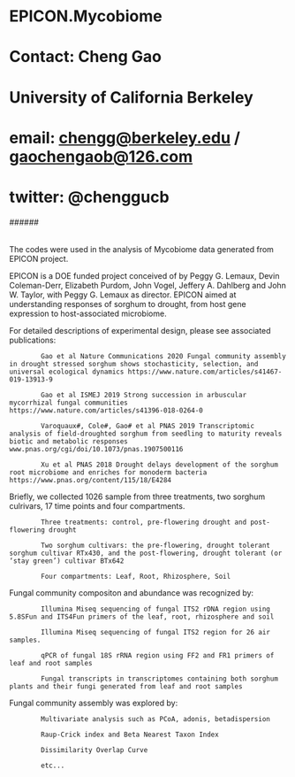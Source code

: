 # EPICON.Mycobiome
# Contact: Cheng Gao
# University of California Berkeley
# email: chengg@berkeley.edu / gaochengaob@126.com
# twitter: @chenggucb
######  ###### ########

The codes were used in the analysis of Mycobiome data generated from EPICON project.

EPICON is a DOE funded project conceived of by Peggy G. Lemaux, Devin Coleman-Derr, Elizabeth Purdom, John Vogel, Jeffery A. Dahlberg and John W. Taylor, with Peggy G. Lemaux as director. EPICON aimed at understanding responses of sorghum to drought, from host gene expression to host-associated microbiome.

For detailed descriptions of experimental design, please see associated publications:

            Gao et al Nature Communications 2020 Fungal community assembly in drought stressed sorghum shows stochasticity, selection, and universal ecological dynamics https://www.nature.com/articles/s41467-019-13913-9
      
            Gao et al ISMEJ 2019 Strong succession in arbuscular mycorrhizal fungal communities  https://www.nature.com/articles/s41396-018-0264-0 
            
            Varoquaux#, Cole#, Gao# et al PNAS 2019 Transcriptomic analysis of field-droughted sorghum from seedling to maturity reveals biotic and metabolic responses www.pnas.org/cgi/doi/10.1073/pnas.1907500116
            
            Xu et al PNAS 2018 Drought delays development of the sorghum root microbiome and enriches for monoderm bacteria  https://www.pnas.org/content/115/18/E4284



Briefly, we collected 1026 sample from three treatments, two sorghum culrivars, 17 time points and four compartments.

            Three treatments: control, pre-flowering drought and post-flowering drought
      
            Two sorghum cultivars: the pre-flowering, drought tolerant sorghum cultivar RTx430, and the post-flowering, drought tolerant (or ‘stay green’) cultivar BTx642
      
            Four compartments: Leaf, Root, Rhizosphere, Soil



Fungal community compositon and abundance was recognized by:

            Illumina Miseq sequencing of fungal ITS2 rDNA region using 5.8SFun and ITS4Fun primers of the leaf, root, rhizosphere and soil
      
            Illumina Miseq sequencing of fungal ITS2 region for 26 air samples.
      
            qPCR of fungal 18S rRNA region using FF2 and FR1 primers of leaf and root samples
      
            Fungal transcripts in transcriptomes containing both sorghum plants and their fungi generated from leaf and root samples
      


Fungal community assembly was explored by:

            Multivariate analysis such as PCoA, adonis, betadispersion
      
            Raup-Crick index and Beta Nearest Taxon Index 
      
            Dissimilarity Overlap Curve
      
            etc...



